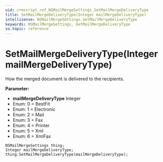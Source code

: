 ```yaml
---
uid: crmscript_ref_NSMailMergeSettings_SetMailMergeDeliveryType
title: SetMailMergeDeliveryType(Integer mailMergeDeliveryType)
intellisense: NSMailMergeSettings.SetMailMergeDeliveryType
keywords: NSMailMergeSettings, GetMailMergeDeliveryType
so.topic: reference
---
```


# SetMailMergeDeliveryType(Integer mailMergeDeliveryType)

How the merged document is delivered to the recipients.

**Parameter:** 
* **mailMergeDeliveryType** Integer
* Enum: 0 = BestFit 
* Enum: 1 = Electronic 
* Enum: 2 = Mail 
* Enum: 3 = Fax 
* Enum: 4 = Printer 
* Enum: 5 = Xml 
* Enum: 6 = XmlFax 

```crmscript
NSMailMergeSettings thing;
Integer mailMergeDeliveryType;
thing.SetMailMergeDeliveryType(mailMergeDeliveryType);
```

